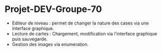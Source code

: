 # Projet-DEV-Groupe-70

- Editeur de niveau : permet de changer la nature des cases via une interface graphique.
- Lecture de cartes : Chargement, modification via l'interface graphique puis sauvegarde.
- Gestion des images via enumeration.

